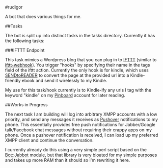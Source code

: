 #rudigor

A bot that does various things for me.

##Tasks

The bot is split up into distinct tasks in the tasks directory. Currently it has the following tasks:

###IFTTT Endpoint

This task mimics a Wordpress blog that you can plug in to [IFTTT](http://ifttt.com) (similar to [ifttt-webhook](https://github.com/captn3m0/ifttt-webhook)). You trigger "hooks" by specifying their name in the tags field of the ifttt action. Currently the only hook is for kindle, which uses [SENDtoREADER](http://send2reader.com/) to convert the page at the provided url into a Kindle-friendly ebook and send it wirelessly to my Kindle.

My use for this task/hook currently is to Kindle-ify any urls I tag with the keyword "kindle" on my [Pinboard](http://pinboard.in) account for later reading.

##Works in Progress

The next task I am building will log into arbitrary XMPP accounts with a low priority, and send any messages it receives as [Pushover](http://pushover.net) notifications to my phone. This essentially provides free push notifications for Jabber/Google talk/Facebook chat messages without requiring their crappy apps on my phone. Once a pushover notification is received, I can load up my preferred XMPP client and continue the conversation.

I currently already do this using a very simple perl script based on the [Bot::Jabbot](https://metacpan.org/pod/Bot::Jabbot) module, but that library is very bloated for my simple purposes and takes up more RAM than it should so I'm rewriting it here.
